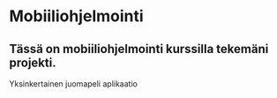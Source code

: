# Mobiiliohjelmointi
## Tässä on mobiiliohjelmointi kurssilla tekemäni projekti.
Yksinkertainen juomapeli aplikaatio
